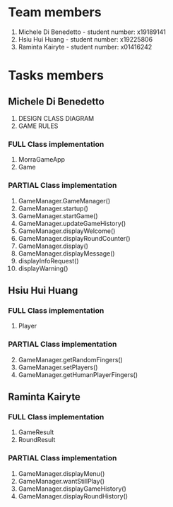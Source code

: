 # Team members

1. Michele Di Benedetto - student number: x19189141
2. Hsiu Hui Huang - student number: x19225806
3. Raminta Kairyte - student number: x01416242

# Tasks members

## Michele Di Benedetto

1. DESIGN CLASS DIAGRAM
2. GAME RULES

### FULL Class implementation

1. MorraGameApp
2. Game

### PARTIAL Class implementation

1. GameManager.GameManager()
2. GameManager.startup()
3. GameManager.startGame()
4. GameManager.updateGameHistory()
5. GameManager.displayWelcome()
6. GameManager.displayRoundCounter()
7. GameManager.display()
8. GameManager.displayMessage()
9. displayInfoRequest()
10. displayWarning()

## Hsiu Hui Huang

### FULL Class implementation

1. Player

### PARTIAL Class implementation

2. GameManager.getRandomFingers()
3. GameManager.setPlayers()
4. GameManager.getHumanPlayerFingers()

## Raminta Kairyte

### FULL Class implementation

1. GameResult
2. RoundResult

### PARTIAL Class implementation

1. GameManager.displayMenu()
2. GameManager.wantStillPlay()
3. GameManager.displayGameHistory()
4. GameManager.displayRoundHistory()

